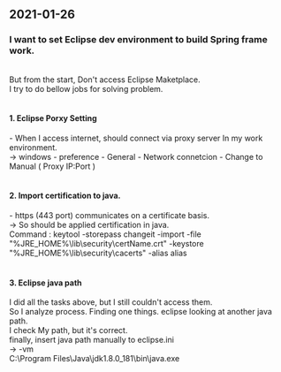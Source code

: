 <h2> 2021-01-26 </h2>

<h3>I want to set Eclipse dev environment to build Spring frame work.<br/></h3><br/>
But from the start, Don't access Eclipse Maketplace.<br/>
I try to do bellow jobs for solving problem.<br/><br/>
<h4>1. Eclipse Porxy Setting<br/></h4>
- When I access internet, should connect via proxy server In my work environment.<br/>
 -> windows - preference - General - Network connetcion - Change to Manual ( Proxy IP:Port )<br/>
<br/>
<h4>2. Import certification to java.<br/></h4>
- https (443 port) communicates on a certificate basis.<br/>
 -> So should be applied certification in java.<br>
Command : keytool -storepass changeit -import -file "%JRE_HOME%\lib\security\certName.crt" -keystore "%JRE_HOME%\lib\security\cacerts" -alias alias<br/>
<br/>
<h4>3. Eclipse java path<br/></h4>
I did all the tasks above, but I still couldn't access them.<br/>
So I analyze process. Finding one things. eclipse looking at another java path.<br/>
I check My path, but it's correct.<br/>
finally, insert java path manually to eclipse.ini<br/>
 -> -vm<br/>
    C:\Program Files\Java\jdk1.8.0_181\bin\java.exe<br/>
